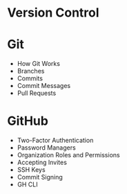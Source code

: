 # Version Control

# Git

- How Git Works
- Branches
- Commits
- Commit Messages
- Pull Requests

# GitHub

- Two-Factor Authentication
- Password Managers
- Organization Roles and Permissions
- Accepting Invites
- SSH Keys
- Commit Signing
- GH CLI

